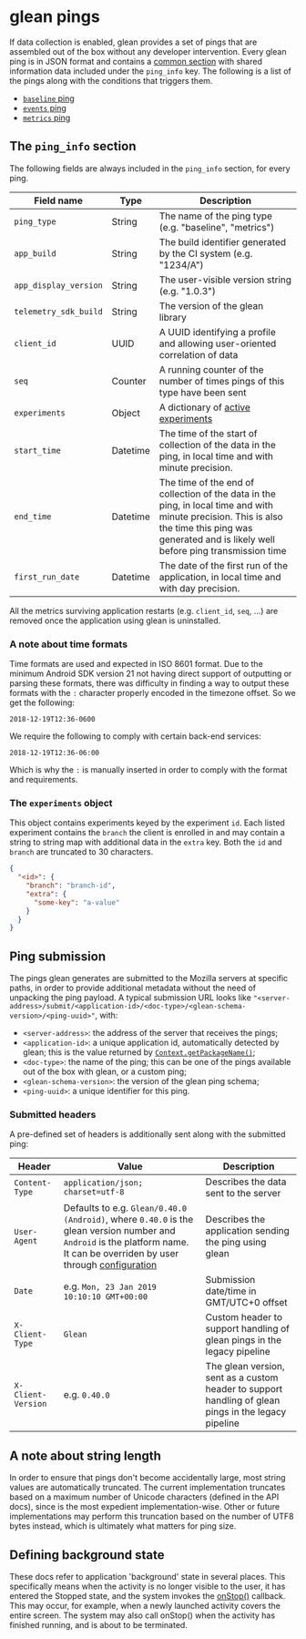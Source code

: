 # glean pings

If data collection is enabled, glean provides a set of pings that are assembled out of the box
without any developer intervention.
Every glean ping is in JSON format and contains a [common section](#the-ping_info-section)
with shared information data included under the `ping_info` key.
The following is a list of the pings along with the conditions that triggers them.

- [`baseline` ping](baseline.md)
- [`events` ping](events.md)
- [`metrics` ping](metrics.md)

## The `ping_info` section
The following fields are always included in the `ping_info` section, for every ping.

| Field name | Type | Description |
|---|---|---|
| `ping_type` | String | The name of the ping type (e.g. "baseline", "metrics") |
| `app_build` | String | The build identifier generated by the CI system (e.g. "1234/A") |
| `app_display_version` | String | The user-visible version string (e.g. "1.0.3") |
| `telemetry_sdk_build` | String | The version of the glean library |
| `client_id` | UUID |  A UUID identifying a profile and allowing user-oriented correlation of data |
| `seq` | Counter | A running counter of the number of times pings of this type have been sent |
| `experiments` | Object | A dictionary of [active experiments](#the-experiments-object) |
| `start_time` | Datetime | The time of the start of collection of the data in the ping, in local time and with minute precision. | See [note](#a-note-about-time-formats) |
| `end_time` | Datetime | The time of the end of collection of the data in the ping, in local time and with minute precision. This is also the time this ping was generated and is likely well before ping transmission time | See [note](#a-note-about-time-formats) |
| `first_run_date` | Datetime | The date of the first run of the application, in local time and with day precision. | See [note](#a-note-about-time-formats)  |

All the metrics surviving application restarts (e.g. `client_id`, `seq`, ...) are removed once the
application using glean is uninstalled.

### A note about time formats
Time formats are used and expected in ISO 8601 format.  Due to the minimum Android SDK version 21
not having direct support of outputting or parsing these formats, there was difficulty in finding
a way to output these formats with the `:` character properly encoded in the timezone offset.  So
we get the following:

```
2018-12-19T12:36-0600
```

We require the following to comply with certain back-end services:

```
2018-12-19T12:36-06:00
```

Which is why the `:` is manually inserted in order to comply with the format and requirements.

### The `experiments` object
This object contains experiments keyed by the experiment `id`. Each listed experiment contains the
`branch` the client is enrolled in and may contain a string to string map with additional data in the
`extra` key. Both the `id` and `branch` are truncated to 30 characters.

```json
{
  "<id>": {
    "branch": "branch-id",
    "extra": {
      "some-key": "a-value"
    }
  }
}
```

## Ping submission
The pings glean generates are submitted to the Mozilla servers at specific paths, in order to provide
additional metadata without the need of unpacking the ping payload. A typical submission URL looks like
`"<server-address>/submit/<application-id>/<doc-type>/<glean-schema-version>/<ping-uuid>"`, with:

- `<server-address>`: the address of the server that receives the pings;
- `<application-id>`: a unique application id, automatically detected by glean; this is the value returned by [`Context.getPackageName()`](http://developer.android.com/reference/android/content/Context.html#getPackageName());
- `<doc-type>`: the name of the ping; this can be one of the pings available out of the box with glean, or a custom ping;
- `<glean-schema-version>`: the version of the glean ping schema;
- `<ping-uuid>`: a unique identifier for this ping.

### Submitted headers
A pre-defined set of headers is additionally sent along with the submitted ping:

| Header | Value | Description |
|--------|-------|-------------|
| `Content-Type` | `application/json; charset=utf-8` | Describes the data sent to the server |
| `User-Agent` | Defaults to e.g. `Glean/0.40.0 (Android)`, where `0.40.0` is the glean version number and `Android` is the platform name. It can be overriden by user through [configuration](https://github.com/mozilla-mobile/android-components/blob/8441728f156847a58dcb25d29254512a1801b266/components/service/glean/src/main/java/mozilla/components/service/glean/config/Configuration.kt#L23) | Describes the application sending the ping using glean |
| `Date` | e.g. `Mon, 23 Jan 2019 10:10:10 GMT+00:00` | Submission date/time in GMT/UTC+0 offset |
| `X-Client-Type` | `Glean` | Custom header to support handling of glean pings in the legacy pipeline |
| `X-Client-Version` | e.g. `0.40.0` | The glean version, sent as a custom header to support handling of glean pings in the legacy pipeline |

## A note about string length
In order to ensure that pings don't become accidentally large, most string
values are automatically truncated. The current implementation truncates based
on a maximum number of Unicode characters (defined in the API docs), since is
the most expedient implementation-wise. Other or future implementations may
perform this truncation based on the number of UTF8 bytes instead, which is
ultimately what matters for ping size.

## Defining background state
These docs refer to application 'background' state in several places. This specifically means when 
the activity is no longer visible to the user, it has entered the Stopped state, and the system 
invokes the [onStop()](https://developer.android.com/reference/android/app/Activity.html#onStop()) callback. 
This may occur, for example, when a newly launched activity covers the entire screen. The system may 
also call onStop() when the activity has finished running, and is about to be terminated.
